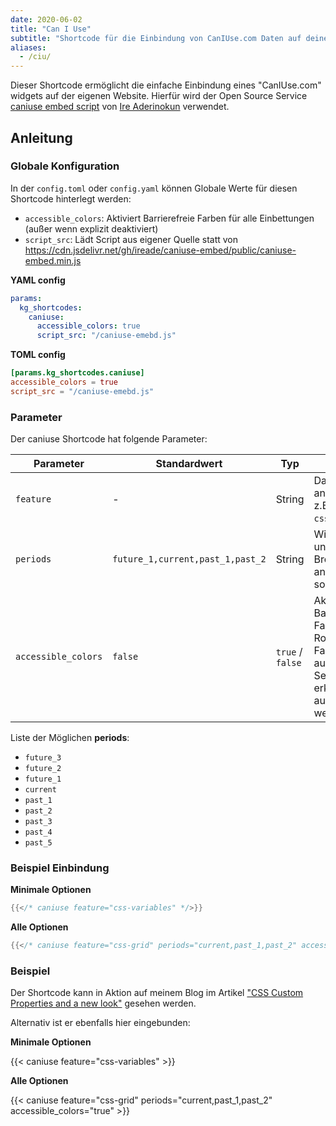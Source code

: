 ```yaml
---
date: 2020-06-02
title: "Can I Use"
subtitle: "Shortcode für die Einbindung von CanIUse.com Daten auf deiner Website"
aliases:
  - /ciu/
---
```

Dieser Shortcode ermöglicht die einfache Einbindung eines "CanIUse.com" widgets auf der eigenen Website. Hierfür wird der Open Source Service [caniuse embed script](https://github.com/ireade/caniuse-embed/) von [Ire Aderinokun](https://github.com/ireade) verwendet.

## Anleitung

### Globale Konfiguration

In der `config.toml` oder `config.yaml` können Globale Werte für diesen Shortcode hinterlegt werden:

- `accessible_colors`: Aktiviert Barrierefreie Farben für alle Einbettungen (außer wenn explizit deaktiviert)
- `script_src`: Lädt Script aus eigener Quelle statt von https://cdn.jsdelivr.net/gh/ireade/caniuse-embed/public/caniuse-embed.min.js

**YAML config**
```yaml
params:
  kg_shortcodes:
    caniuse:
      accessible_colors: true
      script_src: "/caniuse-emebd.js"
```

**TOML config**
```toml
[params.kg_shortcodes.caniuse]
accessible_colors = true
script_src = "/caniuse-emebd.js"
```

### Parameter

Der caniuse Shortcode hat folgende Parameter:

| Parameter | Standardwert | Typ | Beschreibung |
|----------|---------------|--------|-------------|
| `feature` | - | String | Das Feature welches angezeigt werden soll, z.B. `css-variables`, `css-grid`, usw. |
| `periods` | `future_1,current,past_1,past_2` | String | Wie viele Zukünftige und vergangene Browser Versionen angezeigt werden sollen. |
| `accessible_colors` | `false` | `true` / `false` | Aktiviert das Barrierefreie Farbschema. Statt Rot/Grün werden Farben verwendet die auch für Leute mit Sehbeeinträchtigungen erkennbar sind. Kann auch global gesetzt werden (siehe oben) |

Liste der Möglichen  **periods**:
- `future_3`
- `future_2`
- `future_1`
- `current`
- `past_1`
- `past_2`
- `past_3`
- `past_4`
- `past_5`


### Beispiel Einbindung

**Minimale Optionen**

```go
{{</* caniuse feature="css-variables" */>}}
```

**Alle Optionen**

```go
{{</* caniuse feature="css-grid" periods="current,past_1,past_2" accessible_colors="true" */>}}
```

### Beispiel

Der Shortcode kann in Aktion auf meinem Blog im Artikel ["CSS Custom Properties and a new look"](https://www.kevingimbel.com/css-custom-properties-and-a-new-look/) gesehen werden.

Alternativ ist er ebenfalls hier eingebunden:

**Minimale Optionen**

{{< caniuse feature="css-variables" >}}

**Alle Optionen**

{{< caniuse feature="css-grid" periods="current,past_1,past_2" accessible_colors="true" >}}